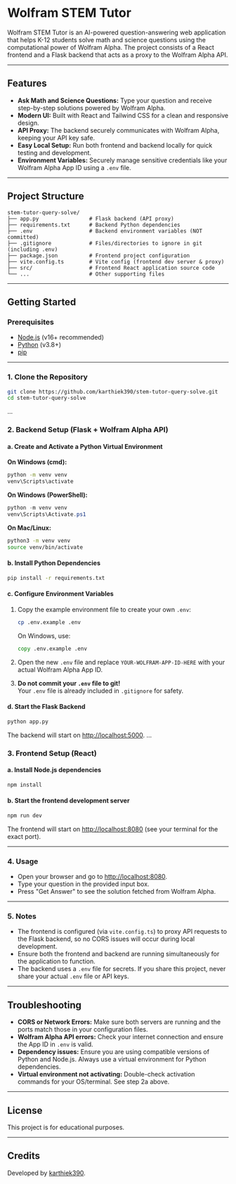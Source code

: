 # Wolfram STEM Tutor

Wolfram STEM Tutor is an AI-powered question-answering web application that helps K-12 students solve math and science questions using the computational power of Wolfram Alpha. The project consists of a React frontend and a Flask backend that acts as a proxy to the Wolfram Alpha API.

---

## Features

- **Ask Math and Science Questions:** Type your question and receive step-by-step solutions powered by Wolfram Alpha.
- **Modern UI:** Built with React and Tailwind CSS for a clean and responsive design.
- **API Proxy:** The backend securely communicates with Wolfram Alpha, keeping your API key safe.
- **Easy Local Setup:** Run both frontend and backend locally for quick testing and development.
- **Environment Variables:** Securely manage sensitive credentials like your Wolfram Alpha App ID using a `.env` file.

---

## Project Structure

```
stem-tutor-query-solve/
├── app.py                # Flask backend (API proxy)
├── requirements.txt      # Backend Python dependencies
├── .env                  # Backend environment variables (NOT committed)
├── .gitignore            # Files/directories to ignore in git (including .env)
├── package.json          # Frontend project configuration
├── vite.config.ts        # Vite config (frontend dev server & proxy)
├── src/                  # Frontend React application source code
└── ...                   # Other supporting files
```

---

## Getting Started

### Prerequisites

- [Node.js](https://nodejs.org/) (v16+ recommended)
- [Python](https://www.python.org/) (v3.8+)
- [pip](https://pip.pypa.io/en/stable/)

---

### 1. Clone the Repository

```bash
git clone https://github.com/karthiek390/stem-tutor-query-solve.git
cd stem-tutor-query-solve
```

...
### 2. Backend Setup (Flask + Wolfram Alpha API)

#### a. Create and Activate a Python Virtual Environment

**On Windows (cmd):**
```cmd
python -m venv venv
venv\Scripts\activate
```
**On Windows (PowerShell):**
```powershell
python -m venv venv
venv\Scripts\Activate.ps1
```
**On Mac/Linux:**
```bash
python3 -m venv venv
source venv/bin/activate
```

#### b. Install Python Dependencies

```bash
pip install -r requirements.txt
```

#### c. Configure Environment Variables

1. Copy the example environment file to create your own `.env`:
    ```bash
    cp .env.example .env
    ```
    On Windows, use:
    ```cmd
    copy .env.example .env
    ```

2. Open the new `.env` file and replace `YOUR-WOLFRAM-APP-ID-HERE` with your actual Wolfram Alpha App ID.

3. **Do not commit your `.env` file to git!**  
   Your `.env` file is already included in `.gitignore` for safety.

#### d. Start the Flask Backend

```bash
python app.py
```
The backend will start on [http://localhost:5000](http://localhost:5000).
...

### 3. Frontend Setup (React)

#### a. Install Node.js dependencies

```bash
npm install
```

#### b. Start the frontend development server

```bash
npm run dev
```
The frontend will start on [http://localhost:8080](http://localhost:8080) (see your terminal for the exact port).

---

### 4. Usage

- Open your browser and go to [http://localhost:8080](http://localhost:8080).
- Type your question in the provided input box.
- Press "Get Answer" to see the solution fetched from Wolfram Alpha.

---

### 5. Notes

- The frontend is configured (via `vite.config.ts`) to proxy API requests to the Flask backend, so no CORS issues will occur during local development.
- Ensure both the frontend and backend are running simultaneously for the application to function.
- The backend uses a `.env` file for secrets. If you share this project, never share your actual `.env` file or API keys.

---

## Troubleshooting

- **CORS or Network Errors:** Make sure both servers are running and the ports match those in your configuration files.
- **Wolfram Alpha API errors:** Check your internet connection and ensure the App ID in `.env` is valid.
- **Dependency issues:** Ensure you are using compatible versions of Python and Node.js. Always use a virtual environment for Python dependencies.
- **Virtual environment not activating:** Double-check activation commands for your OS/terminal. See step 2a above.

---

## License

This project is for educational purposes.

---

## Credits

Developed by [karthiek390](https://github.com/karthiek390).